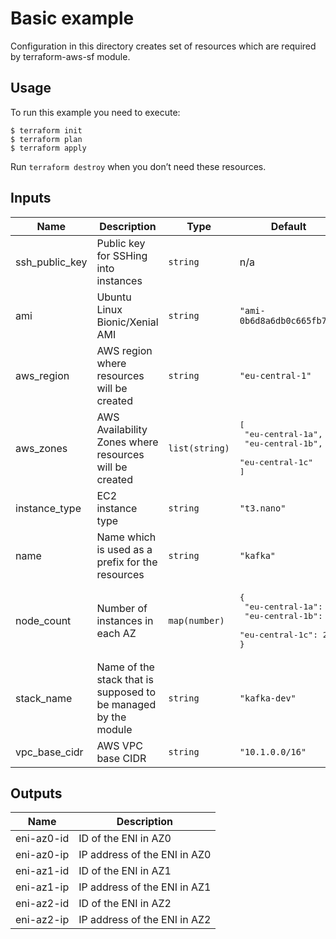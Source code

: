 # Basic example

Configuration in this directory creates set of resources which are required by terraform-aws-sf module.

## Usage

To run this example you need to execute:

```shell script
$ terraform init
$ terraform plan
$ terraform apply
```

Run `terraform destroy` when you don’t need these resources.

<!-- BEGINNING OF PRE-COMMIT-TERRAFORM DOCS HOOK -->
## Inputs

| Name | Description | Type | Default | Required |
|------|-------------|------|---------|:--------:|
| ssh\_public\_key | Public key for SSHing into instances | `string` | n/a | yes |
| ami | Ubuntu Linux Bionic/Xenial AMI | `string` | `"ami-0b6d8a6db0c665fb7"` | no |
| aws\_region | AWS region where resources will be created | `string` | `"eu-central-1"` | no |
| aws\_zones | AWS Availability Zones where resources will be created | `list(string)` | <pre>[<br>  "eu-central-1a",<br>  "eu-central-1b",<br>  "eu-central-1c"<br>]</pre> | no |
| instance\_type | EC2 instance type | `string` | `"t3.nano"` | no |
| name | Name which is used as a prefix for the resources | `string` | `"kafka"` | no |
| node\_count | Number of instances in each AZ | `map(number)` | <pre>{<br>  "eu-central-1a": 2,<br>  "eu-central-1b": 2,<br>  "eu-central-1c": 2<br>}</pre> | no |
| stack\_name | Name of the stack that is supposed to be managed by the module | `string` | `"kafka-dev"` | no |
| vpc\_base\_cidr | AWS VPC base CIDR | `string` | `"10.1.0.0/16"` | no |

## Outputs

| Name | Description |
|------|-------------|
| eni-az0-id | ID of the ENI in AZ0 |
| eni-az0-ip | IP address of the ENI in AZ0 |
| eni-az1-id | ID of the ENI in AZ1 |
| eni-az1-ip | IP address of the ENI in AZ1 |
| eni-az2-id | ID of the ENI in AZ2 |
| eni-az2-ip | IP address of the ENI in AZ2 |

<!-- END OF PRE-COMMIT-TERRAFORM DOCS HOOK -->
